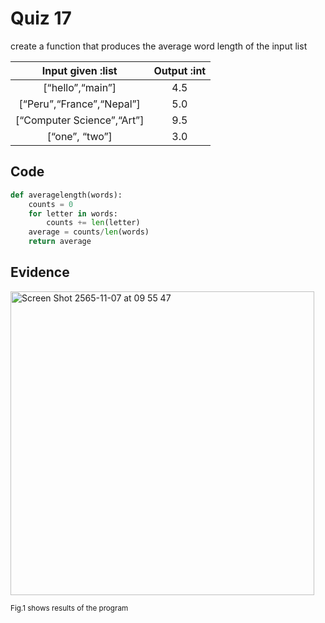 # Quiz 17

create a function that produces the average word length of the input list

|     Input  given :list     | Output :int |
|:--------------------------:|:-----------:|
|      [“hello”,“main”]      |     4.5     |
|  [“Peru”,“France”,“Nepal”] |     5.0     |
| [“Computer Science”,“Art”] |     9.5     |
|       [“one”, “two”]       |     3.0     |

## Code

```py
def averagelength(words):
    counts = 0
    for letter in words:
        counts += len(letter)
    average = counts/len(words)
    return average
```

## Evidence

<img width="486" alt="Screen Shot 2565-11-07 at 09 55 47" src="https://user-images.githubusercontent.com/111941936/200205974-fbbda42f-5267-42e9-ad0d-b2571bb539a1.png">

<sub>Fig.1 shows results of the program

